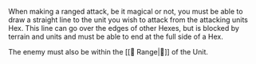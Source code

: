When making a ranged attack, be it magical or not, you must be able to draw a straight line to the unit you wish to attack from the attacking units Hex. This line can go over the edges of other Hexes, but is blocked by terrain and units and must be able to end at the full side of a Hex.

The enemy must also be within the [[🏹 Range|🏹]] of the Unit. 